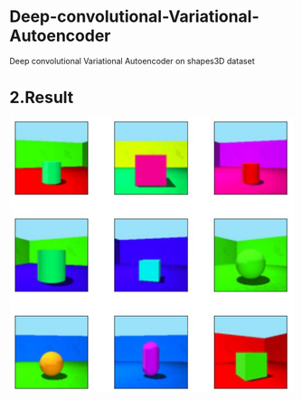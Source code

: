 # Deep-convolutional-Variational-Autoencoder
Deep convolutional Variational Autoencoder on shapes3D dataset
# 2.Result
![SEGNET](Results.jpg)
